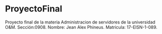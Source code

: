 # ProyectoFinal
Proyecto final de la materia Administracion de servidores de la universidad O&amp;M. Sección:0908. Nombre: Jean Alex Phineus. Matricula: 17-EISN-1-089.
